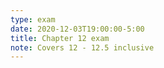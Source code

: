 ```yaml
---
type: exam
date: 2020-12-03T19:00:00-5:00
title: Chapter 12 exam
note: Covers 12 - 12.5 inclusive
---
```

